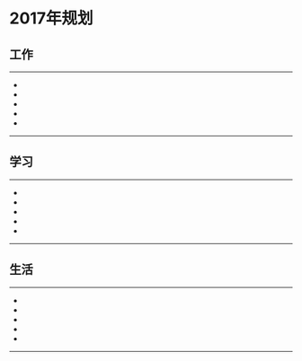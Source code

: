 # **2017年规划**
## **工作**
***
* 
* 
* 
* 
* 
***
## **学习**
***
* 
* 
* 
* 
* 
***
## **生活**
***
* 
* 
* 
* 
* 
***
